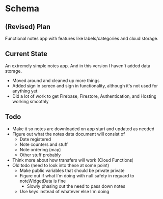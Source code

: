# Schema

## (Revised) Plan

Functional notes app with features like labels/categories and cloud storage.

## Current State

An extremely simple notes app. And in this version I haven't added data storage.
- Moved around and cleaned up more things
- Added sign in screen and sign in functionality, although it's not used for anything yet
- Did a lot of work to get Firebase, Firestore, Authentication, and Hosting working smoothly

## Todo
- Make it so notes are downloaded on app start and updated as needed
- Figure out what the notes data document will consist of
   - Date registered
   - Note counters and stuff
   - Note ordering (map)
   - Other stuff probably
- Think more about how transfers will work (Cloud Functions)
- Old todo (need to look into these at some point)
   - Make public variables that should be private private
   - Figure out if what I'm doing with null safety in reguard to noteWidgetData is fine
      - Slowly phasing out the need to pass down notes
   - Use keys instead of whatever else I'm doing